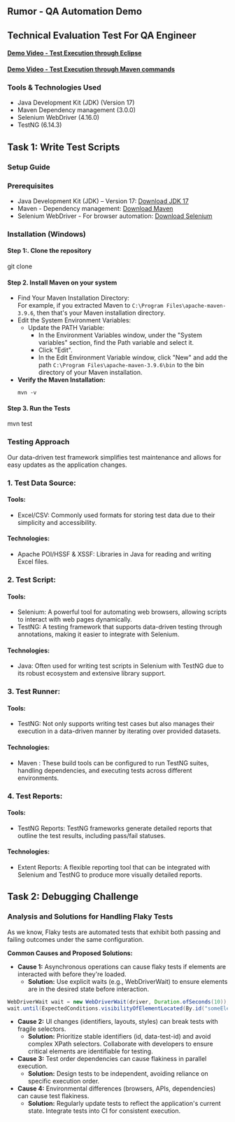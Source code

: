 ## Rumor - QA Automation Demo

## Technical Evaluation Test For QA Engineer

#### [Demo Video - Test Execution through Eclipse](https://vimeo.com/933638517?share=copy) 

#### [Demo Video - Test Execution through Maven commands](https://vimeo.com/933638480?share=copy) 

### Tools & Technologies Used

- Java Development Kit (JDK) (Version 17)
- Maven Dependency management (3.0.0)
- Selenium WebDriver (4.16.0) 
- TestNG (6.14.3)


## Task 1: Write Test Scripts

### Setup Guide

### Prerequisites
- Java Development Kit (JDK) – Version 17: [Download JDK 17](https://www.oracle.com/java/technologies/javase/jdk17-archive-downloads.html)
- Maven - Dependency management: [Download Maven](https://maven.apache.org/download.cgi)
- Selenium WebDriver - For browser automation: [Download Selenium](https://www.selenium.dev/downloads/)

### Installation (Windows)
#### Step 1:. **Clone the repository**
git clone <repository-url>

#### Step 2. **Install Maven on your system**
- Find Your Maven Installation Directory:  
  For example, if you extracted Maven to `C:\Program Files\apache-maven-3.9.6`, then that's your Maven installation directory.
- Edit the System Environment Variables:
  - Update the PATH Variable:
    - In the Environment Variables window, under the "System variables" section, find the Path variable and select it.
    - Click "Edit".
    - In the Edit Environment Variable window, click "New" and add the path `C:\Program Files\apache-maven-3.9.6\bin` to the bin directory of your Maven installation.
- **Verify the Maven Installation:**
  ```
  mvn -v
  ```
#### Step 3. **Run the Tests**
mvn test


### Testing Approach
Our data-driven test framework simplifies test maintenance and allows for easy updates as the application changes.

### 1. Test Data Source:

#### Tools:
  -  Excel/CSV: Commonly used formats for storing test data due to their simplicity and accessibility.

#### Technologies:
  -  Apache POI/HSSF & XSSF: Libraries in Java for reading and writing Excel files.

### 2. Test Script:

#### Tools:
  -  Selenium: A powerful tool for automating web browsers, allowing scripts to interact with web pages dynamically.
  -  TestNG: A testing framework that supports data-driven testing through annotations, making it easier to integrate with Selenium.

#### Technologies:
  -  Java: Often used for writing test scripts in Selenium with TestNG due to its robust ecosystem and extensive library support.

### 3. Test Runner:

#### Tools:
  -  TestNG: Not only supports writing test cases but also manages their execution in a data-driven manner by iterating over provided datasets.

#### Technologies:
  -  Maven : These build tools can be configured to run TestNG suites, handling dependencies, and executing tests across different environments.

### 4. Test Reports:

#### Tools:
  -  TestNG Reports: TestNG frameworks generate detailed reports that outline the test results, including pass/fail statuses.

#### Technologies:
  -  Extent Reports: A flexible reporting tool that can be integrated with Selenium and TestNG to produce more visually detailed reports.



## Task 2: Debugging Challenge

### Analysis and Solutions for Handling Flaky Tests
As we know, Flaky tests are automated tests that exhibit both passing and failing outcomes under the same configuration.

**Common Causes and Proposed Solutions:**
- **Cause 1:** Asynchronous operations can cause flaky tests if elements are interacted with before they're loaded.
    - **Solution:** Use explicit waits (e.g., WebDriverWait) to ensure elements are in the desired state before interaction.
 ```java
 WebDriverWait wait = new WebDriverWait(driver, Duration.ofSeconds(10));
 wait.until(ExpectedConditions.visibilityOfElementLocated(By.id("someElementId")));
 ```
- **Cause 2:** UI changes (identifiers, layouts, styles) can break tests with fragile selectors.
    - **Solution:** Prioritize stable identifiers (id, data-test-id) and avoid complex XPath selectors. Collaborate with developers to ensure critical elements are identifiable for testing.
- **Cause 3:** Test order dependencies can cause flakiness in parallel execution.
    - **Solution:** Design tests to be independent, avoiding reliance on specific execution order.
- **Cause 4:** Environmental differences (browsers, APIs, dependencies) can cause test flakiness.
    - **Solution:** Regularly update tests to reflect the application's current state. Integrate tests into CI for consistent execution.


